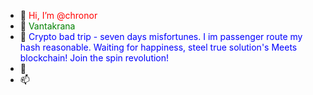 




  - 👋 <span style="color: red;">Hi, I’m @chronor</span><br>
  - 👀 <span style="color: green;">Vantakrana</span><br>
  - 🌱 <span style="color: blue;">Crypto bad trip - seven days misfortunes.
I im passenger   route my   hash  reasonable.
Waiting for happiness, steel true solution's 
Meets blockchain! Join the spin revolution!
</span><br>
  - 💞️ <span style="color: orange;"></span><br>
  - 📫 <span style="color: purple;"></span>



